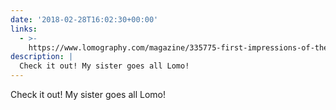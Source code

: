 ```yaml
---
date: '2018-02-28T16:02:30+00:00'
links:
  - >-
    https://www.lomography.com/magazine/335775-first-impressions-of-the-neptune-convertible-art-lens-kirsty-garland
description: |
  Check it out! My sister goes all Lomo!
---
```

Check it out! My sister goes all Lomo!
